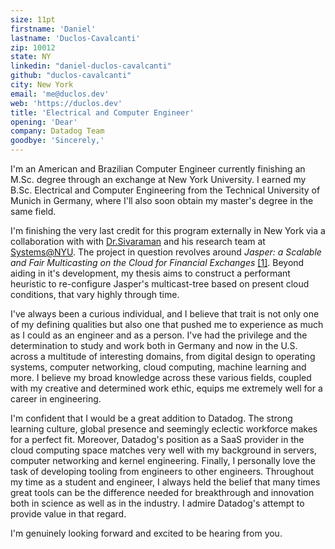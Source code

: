 ```yaml
---
size: 11pt
firstname: 'Daniel'
lastname: 'Duclos-Cavalcanti'
zip: 10012
state: NY
linkedin: "daniel-duclos-cavalcanti"
github: "duclos-cavalcanti"
city: New York
email: 'me@duclos.dev'
web: 'https://duclos.dev'
title: 'Electrical and Computer Engineer'
opening: 'Dear'
company: Datadog Team
goodbye: 'Sincerely,'
---
```


I'm an American and Brazilian Computer Engineer currently finishing an M.Sc. degree through an exchange at New York University. I earned
my B.Sc. Electrical and Computer Engineering from the Technical University of Munich in Germany, where I'll also soon obtain my master's degree in the same field.

I'm finishing the very last credit for this program externally in New York via a collaboration with with [Dr.Sivaraman](https://anirudhsk.github.io/) and his research team at [Systems@NYU](https://news.cs.nyu.edu/).
The project in question revolves around _Jasper: a Scalable and Fair Multicasting on the Cloud for Financial Exchanges_ [[1]](https://arxiv.org/abs/2402.09527). Beyond aiding in it's development, my thesis aims to construct a performant heuristic to re-configure Jasper's multicast-tree based on present cloud conditions, that vary highly through time.

I've always been a curious individual, and I believe that trait is not only one of my defining qualities but also one that pushed me to experience as much as I could as an engineer and as a person. I've had the privilege and the determination to study and work both in Germany and now in the U.S. across a multitude of interesting domains, from digital design to operating systems, computer networking, cloud computing, machine learning and more.
I believe my broad knowledge across these various fields, coupled with my creative and determined work ethic, equips me extremely well for a career in engineering.

I'm confident that I would be a great addition to Datadog. The strong learning culture, global presence and seemingly eclectic workforce makes for a perfect fit. Moreover, Datadog's position as a SaaS provider in the cloud computing space matches very well with my background in servers, computer networking and kernel engineering. Finally, I personally love the task of developing tooling from engineers to other engineers. Throughout my time as a student and engineer, I always held the belief that many times great tools can be the difference needed for breakthrough and innovation both in science as well as in the industry. I admire Datadog's attempt to provide value in that regard.

<!-- Recently, I have developed a keen interest in High-Frequency Trading (HFT) and the sophisticated computing infrastructures that underpin our modern financial systems. The unique engineering challenges presented by low-latency trading are particularly fascinating to me, encompassing a diverse range of technical domains such as FPGA development, advanced networking, compiler optimizations, and intricate machine learning techniques. This convergence of disciplines to address the complexities of HFT exemplifies the kind of multifaceted problem-solving that I find deeply engaging. Additionally, I am equally intrigued by the broader implications of this work, including its impact on our economy, the incentives it creates, and its role in the interconnected fabric of global finance. Understanding these dynamics offers a comprehensive view of how technological advancements in trading are shaping financial markets worldwide. -->

I'm genuinely looking forward and excited to be hearing from you.

